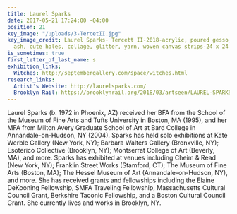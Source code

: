 ```yaml
---
title: Laurel Sparks
date: 2017-05-21 17:24:00 -04:00
position: 21
key_image: "/uploads/3-TercetII.jpg"
key_image_credit: Laurel Sparks- Tercett II-2018-acrylic, poured gesso, paper mache,
  ash, cute holes, collage, glitter, yarn, woven canvas strips-24 x 24 inches
is_sometimes: true
first_letter_of_last_name: s
exhibition_links:
  Witches: http://septembergallery.com/space/witches.html
research_links:
  Artist's Website: http://laurelsparks.com/
  Brooklyn Rail: https://brooklynrail.org/2018/03/artseen/LAUREL-SPARKS-Geomantria
---
```


Laurel Sparks (b. 1972 in Phoenix, AZ) received her BFA from the School of the Museum of Fine Arts and Tufts University in Boston, MA (1995), and her MFA from Milton Avery Graduate School of Art at Bard College in Annandale-on-Hudson, NY (2004). Sparks has held solo exhibitions at Kate Werble Gallery (New York, NY); Barbara Walters Gallery (Bronxville, NY); Esoterico Collective (Brooklyn, NY); Montserrat College of Art (Beverly, MA), and more. Sparks has exhibited at venues including Cheim & Read (New York, NY); Franklin Street Works (Stamford, CT); The Museum of Fine Arts (Boston, MA); The Hessel Museum of Art (Annandale-on-Hudson, NY), and more. She has received grants and fellowships including the Elaine DeKooning Fellowship, SMFA Traveling Fellowship, Massachusetts Cultural Council Grant, Berkshire Taconic Fellowship, and a Boston Cultural Council Grant. She currently lives and works in Brooklyn, NY.




